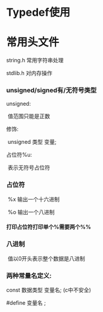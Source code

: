# Typedef使用





# 常用头文件

string.h 		常用字符串处理

stdlib.h		对内存操作



### unsigned/signed有/无符号类型

unsigned:

​	值范围只能是正数

修饰:

​	unsigned  类型  变量;

占位符%u:

​	表示无符号占位符



### 占位符

​	%x		输出一个十六进制

​	%o		输出一个八进制

#### 打印占位符打印单个%需要两个%%	

### 八进制

​	值以0开头表示整个数据是八进制

### 两种常量名定义:

const 数据类型 变量名;    (c中不安全)

#define 变量名 ;